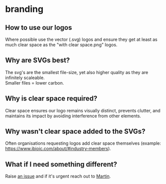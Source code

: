 # branding
## How to use our logos
Where possible use the vector (.svg) logos and ensure they get at least as much clear space as the "with clear space.png" logos.
## Why are SVGs best?
The svg's are the smallest file-size, yet also higher quality as they are infinitely scaleable.  
Smaller files = lower carbon.  
## Why is clear space required?
Clear space ensures our logo remains visually distinct, prevents clutter, and maintains its impact by avoiding interference from other elements.
## Why wasn't clear space added to the SVGs?
Often organisations requesting logos add clear space themselves (example: https://www.ibioic.com/about/#industry-members).
## What if I need something different?
Raise [an issue](https://github.com/amy-bo/branding/issues) and if it's urgent reach out to [Martin](https://amy.bo/Martin-links).
